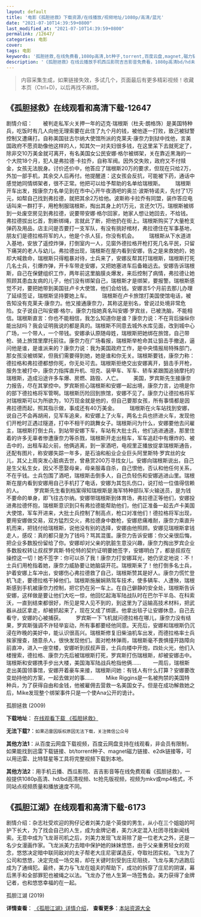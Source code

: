 ```yaml
---
layout: default
title: '电影《孤胆拯救》下载资源/在线播放/视频地址/1080p/高清/蓝光'
date: "2021-07-10T14:39:59+0800"
last_modified_at: "2021-07-10T14:39:59+0800"
permalink: /12647/
categories: 电影
cover:
tags: 电影
keywords: '孤胆拯救,在线免费看,1080p高清,bt种子,torrent,百度云盘,magnet,磁力链,迅雷下载资源'
description: '《孤胆拯救》在线云播放手机西瓜影院吉吉影音免费看，1080p高清bd/hd未删减完整版和tc抢先枪版，mkv/mp4格式，附带bt/torrent种子、magnet/磁力链、百度云盘、网盘资源迅雷下载链接'
---
```


>内容采集生成，如果链接失效，多试几个，页面最后有更多精彩视频！收藏本页（Ctrl+D)，以后再找不麻烦。


## 《孤胆拯救》在线观看和高清下载-12647

剧情介绍：　　被判走私军火关押一年的迈克·瑞根斯（杜夫·朗格饰）是美国特种兵，吃饭时有几人向他无理索要在此住了九个月的钱，被他逐一打败，致己被狱警控制又遭痛打。自称美国驻古尔纳大使馆所派的克莱夫·康奈力到狱中找他，言美国政府不愿资助像他这样的人，知其欠一对夫妇很多钱，在这里呆下去就死定了，除非交10万美金就可离开，有名美国女公民安娜·格尔被绑架，关在靠近黑海的一个大院18个月，犯人是弗拉德·卡拉乔，自称军阀。因外交失败，政府又不付赎金，女孩无法脱身。讨价还价中，他答应了瑞根斯20万的要求，但现在只给2万，外加一部手机，其余交人后再付。他提醒道：这女孩会反抗，可能被下药，通话中感觉她同情绑架者，很不正常。他把可以给予帮助的名单给瑞根斯。 　　瑞根斯开车出发，按康奈力名单见到在市中心开午夜酒吧的奥兰·波斯特诺夫，先付了1万元，如帮自己找到弗拉德，就把其余2万给他。波斯称卡拉乔有同盟，装作答应电话叫来一群打手，用枪制服瑞根斯，掏出其身上的1万元，言还欠1万。瑞根斯被绑到一处废空房见到弗拉德，说要带安娜·格尔回家，她家人想让她回去，不给钱。弗拉德拔出匕首，割断绑绳，言就此了断，把他扔在街上。瑞根斯购买了大量枪支弹药及用品，店主问是否要打一支军队，有没有挑好棺材，弗拉德住在军事基地，朋友们是德拉格将军的人，他是个杀人狂，你没有机会。 　　瑞根斯从下水道进入基地，安放了遥控炸弹，打倒室内一人，见窗外德拉格开枪打死几名平民，只留下痛哭的老人与幼儿。弗拉德出现，瑞根斯在屋内看到安娜，告之是来救她的，她却大喊救命，瑞根斯只得粗暴对待，士兵来了，安娜反帮其打瑞根斯，瑞根斯打死几名士兵，引爆炸弹，开卡车带走安娜，又把她塞进车后备箱远去。安娜告诉瑞根斯，自己在保健组织工作，两年前这里脑膜炎爆发，来后控制了病情，弗拉德让她照顾其患血友病的儿子，他们没有绑架自己，瑞根斯才是绑架，要报警。瑞根斯感觉不对，要把她带到美国驻卢卡大使馆，他们会给钱。安娜言5个月前去那儿办理了延续签证，瑞根斯坚持要她上车。 　　瑞根斯在卢卡旅馆打美国使馆电话，被告知没有克莱夫·康奈力。他又接通康奈力，其称这是别名，曾说过处境非常危险。女子说自己叫安娜·格尔，康奈力指她真名叫安娜·罗宾丝，已被洗脑，不能相信。瑞根斯直言：你也不能相信，我怎么知道你是谁？康奈力说：不在背后操纵你能出狱吗？我会证明我说的都是真的。瑞根斯不同意去城外水库见面，改到城中心广场，一个带人，一个带钱。安娜承认原随母姓，瑞根斯把她绑在旅馆，自己带枪、骑上旅馆里摩托前往。康奈力在广场看报，瑞根斯举枪命其让狙击手撤退，逼问他是谁，是谁派来的？康奈力说：我为美国政府工作，是中央情报局特殊部门，那女孩没被绑架，但我们需要得到她，她是谁和你无关。瑞根斯要钱，康奈力称：德拉格和弗拉德都想你死，你无处可去。瑞根斯拒绝交出安娜离开，狙击手开枪，服务生被打中，康奈力指挥直升机、坦克、装甲车、军车、轿车紧跟围追骑摩托的瑞根斯，造成沿途许多车爆、房燃、路毁、人亡。 　　美国，罗宾斯先生接康奈力报告，尽在其掌控中。罗宾斯担心瑞根斯和安娜一起出境，康奈力言，边境是你的部下德拉格将军管啊。瑞根斯历险回到旅馆，安娜不见了。康奈力让德拉格将军对瑞根斯可以为所欲为，10万现金就是他的，但自己要那女孩，所有事情都是因弗拉德而起，照其指示做，事成还有40万美金。 　　瑞根斯在火车站找到安娜，说自己不会再胡闹，见军车追来，和安娜上了火车，两名士兵也挤进火车，发现他们开枪时正遇过隧道，打中不相干的跳舞女子。瑞根斯问为什么，安娜要他去问雇主，瑞根斯打倒士兵，到站带安娜下车，车站有大批士兵，他们逃进通道，那里住着的许多无辜者惨遭康奈力等杀戮，瑞根斯开走出租车，军车追赶中有爆炸的、被击中的，出租车起火前，他俩逃离，到一家酒吧，电视里正播放捉拿瑞根斯通告，还配有图片，称安娜失踪一年多，是石油和船业企业巨头阿里斯特·罗宾丝的女儿，其父上周突发心脏病去世，曾悬赏200万寻找女儿。安娜向瑞根斯说出，自己是生父私生女，因父不愿娶母亲，母亲服毒自杀，自己恨他，否认和他任何关系，不在乎钱。士兵包围了酒吧，瑞根斯击倒多人，自己负轻伤和安娜逃进山里。瑞根斯在屋内看到安娜用自己手机打了电话，安娜为其包扎伤口，说打给一位值得信赖的人。 　　罗宾斯先生看到档案得知瑞根斯是海军特种部队军火输送员，是为钱不要命的单身，即飞往古尔纳。安娜带瑞根斯到体育场，弗拉德正等他们，安娜投进弗拉德怀抱，瑞根斯意识到只有弗拉德能帮助他们，他们正准备一起去卢卡美国大使馆，军车开进来，大批士兵控制了制高点，枪口对准他们！德拉格将军出现，要用安娜做交易，双方猛烈交火，弗拉德身中数枪，安娜悲痛难耐，康奈力乘直升机而来，把钱付给瑞根斯，说他没有别的选择，安娜由他照顾。安娜见瑞根斯拿钱走人，感叹：真的都只是为了钱吗？骂其混蛋。康奈力告诉安娜：你父亲很后悔，把企业多数股份留给了你。安娜却对父亲的肮脏生意没兴趣，康奈力掏出罗宾企业多数股权转让叔叔罗宾斯·特伦特的契约证明要她签字，安娜明白了，都是叔叔在操控这一切！她不签字：你可以杀了我！康奈力打安娜耳光，她仍坚定地说：不！士兵们用枪指着她，康奈力威胁要让她脑袋开花。瑞根斯来了！他打倒多名士兵，护着安娜上车冲出，安娜伤心弗拉德救了自己，瑞根斯赞其是好人。康奈力慌忙登机飞走，要德拉格干掉他们。瑞根斯施展娴熟驾车技术，使多辆车、人遭殃，瑞根斯感到手机被康奈力控制，把它扔在另一车上。在自己僻静的安全处，瑞根斯告诉安娜，这样做是要让他们大吃一惊，他回忆起海军陆战队时在巴尔干半岛、在科索沃，一直到结束都很好，所见是常人见不到的，到这里为了运输高技术材料，把武器从战区拿走，却被抓起来了，现在又成了绑匪。他拿出毯子让安娜休息，自己去看守，安娜的心被捕获。 　　罗宾斯一下飞机就问德拉格在哪儿，康奈力没有结果，罗宾斯强调不许轻举妄动，所有事都要经他同意。天亮后，安娜和瑞根斯仍沉浸在昨晚的美好中，能认识很高兴。瑞根斯修复旧柴油机车出发，而德拉格率士兵挨家搜查，随意杀人，很快发现他们。面对枪林弹雨，瑞根斯毫不畏惧撞开路障向前直冲，进入一座空楼，安娜听到叔叔声音，士兵向楼中开炮，四处火光，他们入楼搜索，德拉格、康奈力先后被瑞根斯打死，罗宾斯打伤瑞根斯，却被安娜击中。瑞根斯和安娜携手步出大楼，美国海军陆战兵枪指他俩…… 　　一周后，瑞根斯走出美国领事馆，安娜开着豪车来接，瑞根斯问她：有钱人有什么打算？安娜要改变劫持他的方案，一起去做对的事…… 　　Mike Riggins是一名被拘禁的美国特种兵，为了获得自由和金钱，他被雇佣去营救一名美国女子。但是在成功解救她之后，Mike发现整个绑架事件只是一个使Ana公开的诡计。


孤胆拯救 (2009)

**下载地址**： [在线观看下载 《孤胆拯救》](https://www.btbtdy.me/btdy/dy6695.html) 


**无法下载?**：`如果迅雷因版权原因无法下载，关注微信公众号 `

**其他方法1**：从百度云网盘下载视频，百度云网盘支持在线观看，非会员有限制，如果能找到迅雷下载链接、bt/torrent种子、magnet磁力链接、e2dk链接等，可以用迅雷、比特彗星等工具将完整视频下载到本地。

**其他方法2**：用手机云播、西瓜影院、吉吉影音等在线免费观看《孤胆拯救》，一般提供1080p高清、hd/bd高清视频、tc抢先版视频，视频为mkv或mp4格式，不同站点视频质量和播放速度不同。


## 《孤胆江湖》在线观看和高清下载-6173

剧情介绍：杂志社受欢迎的狗仔记者刘美力是个英俊的男生，从小在三个姐姐的呵护下长大，为了找会自己的人生，成为金牌记者，美力决定混入社团寻找新闻线索。无意中成为飞龙哥司机之后，刘美力发现飞龙哥除了是一位老大之外，还是一名少女漫画作家。飞龙派美力去暗中保护她的妹妹悠悠，由于父亲重男轻女的观念，悠悠决定暗中联同敌对的太子帮老大庄尼密谋造反，夺取社团实权。飞龙为了公司和悠悠，决定完成一场交易，却在关键时刻受到庄尼阻挠，飞龙与美力逃跑后成为了通缉犯。最终，美力与飞龙在姐夫的帮助下，成功的拆穿了庄尼的阴谋，幕后黑手和全部罪犯也被绳之以法。飞龙办了他人生第一场签售会。美力获得了金牌记者，也和悠悠幸福的在一起。


孤胆江湖 (2019)

**详情查看**： [《孤胆江湖》详情介绍](/movie/6173/)， **查看更多**：[本站资源大全](/movie/t/all/)

